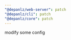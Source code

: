 ```yaml
---
"@depanlz/web-server": patch
"@depanlz/cli": patch
"@depanlz/core": patch
---
```


modify some config
